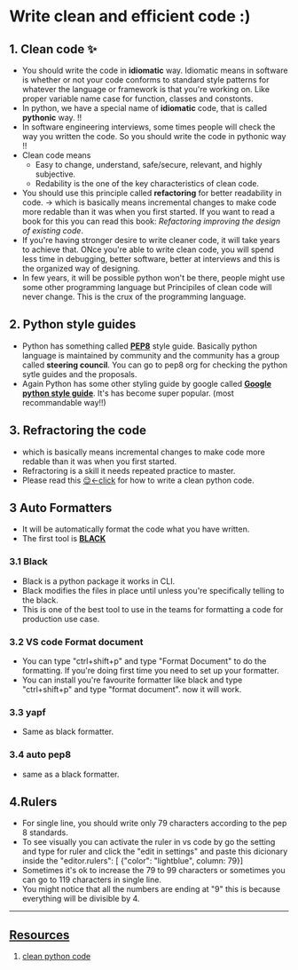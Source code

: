 # Write clean and efficient code :) 

## 1. Clean code ✨

* You should write the code in **idiomatic** way. Idiomatic means in software is whether or not your code conforms to standard style patterns for whatever the language or framework is that you're working on. Like proper variable name case for function, classes and constonts.
* In python, we have a special name of **idiomatic** code, that is called **pythonic** way. !!
* In software engineering interviews, some times people will check the way you written the code. So you should write the code in pythonic way !!
* Clean code means 
    - Easy to change, understand, safe/secure, relevant, and highly subjective.
    - Redability is the one of the key characteristics of clean code.
* You should use this principle called **refactoring** for better readability in code.  -> which is basically means incremental changes to make code more redable than it was when you first started. If you want to read a book for this you can read this book: <i>Refactoring improving the design of existing code</i>.
* If you're having stronger desire to write cleaner code, it will take years to achieve that. ONce you're able to write clean code, you will spend less time in debugging, better software, better at interviews and this is the organized way of designing.
* In few years, it will be possible python won't be there, people might use some other programming language but Principiles of clean code will never change. This is the crux of the programming language.

## 2. Python style guides

* Python has something called [**PEP8**](https://peps.python.org/pep-0008/) style guide. Basically python language is maintained by community and the community has a group called **steering council**. You can go to pep8 org for checking the python sytle guides and the proposals. 
* Again Python has some other styling guide by google called [**Google python style guide**](https://google.github.io/styleguide/pyguide.html). It's has become super popular. (most recommandable way!!)

## 3. Refractoring the code

* which is basically means incremental changes to make code more redable than it was when you first started.
* Refractoring is a skill it needs repeated practice to master. 
* Please read this [😌<-click](https://testdriven.io/blog/clean-code-python/) for how to write a clean python code. 

## 3 Auto Formatters 

* It will be automatically format the code what you have written.
* The first tool is [**BLACK**](https://github.com/psf/black)

### 3.1 Black

* Black is a python package it works in CLI.
* Black modifies the files in place until unless you're specifically telling to the black.
* This is one of the best tool to use in the teams for formatting a code for production use case. 

### 3.2 VS code Format document

* You can type "ctrl+shift+p" and type "Format Document" to do the formatting. If you're doing first time you need to set up your formatter.
* You can install you're favourite formatter like black and type "ctrl+shift+p" and type "format document". now it will work. 

### 3.3 yapf

* Same as black formatter.

### 3.4 auto pep8 

* same as a black formatter. 

## 4.Rulers

* For single line, you should write only 79 characters according to the pep 8 standards.
* To see visually you can activate the ruler in vs code by go the setting and type for ruler and click the "edit in settings" and paste this dicionary inside the "editor.rulers": [ {"color": "lightblue", column: 79}]
* Sometimes it's ok to increase the 79 to 99 characters or sometimes you can go to 119 characters in single line.
* You might notice that all the numbers are ending at "9" this is because everything will be divisible by 4. 

---

## [Resources](https://github.com/phitoduck/python-software-development-course)

1. [clean python code](https://testdriven.io/blog/clean-code-python/)
